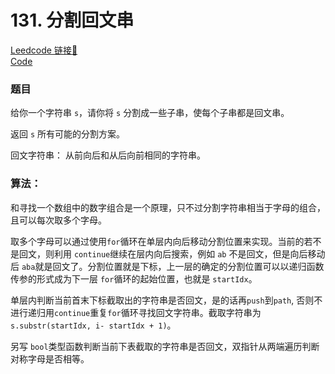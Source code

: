 # 131. 分割回文串

[Leedcode 链接🔗](https://leetcode.cn/problems/letter-combinations-of-a-phone-number/description/)  
[Code](https://leetcode.cn/problems/palindrome-partitioning/description/)

### 题目

给你一个字符串 ```s```，请你将 ```s``` 分割成一些子串，使每个子串都是回文串。

返回 ```s``` 所有可能的分割方案。

回文字符串： 从前向后和从后向前相同的字符串。



### 算法：

和寻找一个数组中的数字组合是一个原理，只不过分割字符串相当于字母的组合，且可以每次取多个字母。

取多个字母可以通过使用```for```循环在单层内向后移动分割位置来实现。当前的若不是回文，则利用 ```continue```继续在层内向后搜索，例如 ```ab``` 不是回文，但是向后移动后 ```aba```就是回文了。分割位置就是下标，上一层的确定的分割位置可以以递归函数传参的形式成为下一层 ```for```循环的起始位置，也就是 ```startIdx```。

单层内判断当前首末下标截取出的字符串是否回文，是的话再```push```到```path```, 否则不进行递归用```continue```重复```for```循环寻找回文字符串。截取字符串为 ```s.substr(startIdx, i- startIdx + 1)```。

另写 ```bool```类型函数判断当前下表截取的字符串是否回文，双指针从两端遍历判断对称字母是否相等。
